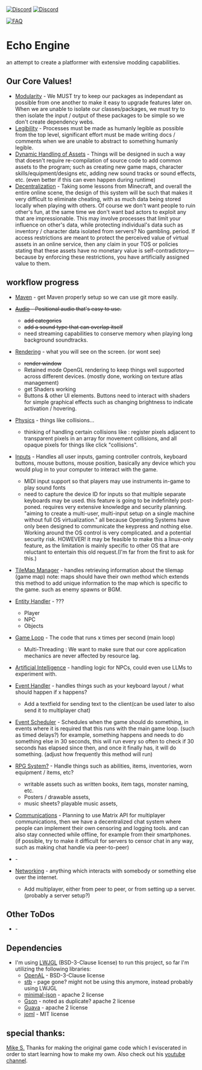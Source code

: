 [discord-invite]: https://discord.gg/invite/eXioStorm#6069
[FAQ]: https://img.shields.io/badge/Wiki-FAQ-blue.svg
[![Discord](https://cdn.discordapp.com/icons/431382619595210752/c49e2e3619e61505da62f93cd8fd952d.webp?size=24)][discord-invite]
[![Discord](https://discordapp.com/api/guilds/431382619595210752/widget.png)][discord-invite]

[ ![FAQ] ](https://github.com/eXioStorm/EchoEngine)
# Echo Engine
an attempt to create a platformer with extensive modding capabilities.

## Our Core Values!
* [Modularity]() - We MUST try to keep our packages as independant as possible from one another to make it easy to upgrade features later on. When we are unable to isolate our classes/packages, we must try to then isolate the input / output of these packages to be simple so we don't create dependency webs.
* [Legibility]() - Processes must be made as humanly legible as possible from the top level, significant effort must be made writing docs / comments when we are unable to abstract to something humanly legible. 
* [Dynamic Handling of Assets]() - Things will be designed in such a way that doesn't require re-compilation of source code to add common assets to the program; such as creating new game maps, character skills/equipment/designs etc, adding new sound tracks or sound effects, etc. (even better if this can even happen during runtime)
* [Decentralization]() - Taking some lessons from Minecraft, and overall the entire online scene, the design of this system will be such that makes it very difficult to eliminate cheating, with as much data being stored locally when playing with others. Of course we don't want people to ruin other's fun, at the same time we don't want bad actors to exploit any that are impressionable. This may involve processes that limit your influence on other's data, while protecting individual's data such as inventory / character data isolated from servers? No gambling. period. If access restrictions are meant to protect the perceived value of virtual assets in an online service, then any claim in your TOS or policies stating that these assets have no monetary value is self-contradictory—because by enforcing these restrictions, you have artificially assigned value to them.

## workflow progress
* [Maven]() - get Maven properly setup so we can use git more easily.
* ~~[Audio]() - Positional audio that's easy to use.~~
  * ~~add categories~~
  * ~~add a sound type that can overlap itself~~
  * need streaming capabilities to conserve memory when playing long background soundtracks.
* [Rendering]() - what you will see on the screen. (or wont see)
  * ~~render window~~
  * Retained mode OpenGL rendering to keep things well supported across different devices. (mostly done, working on texture atlas management)
  * get Shaders working
  * Buttons & other UI elements. Buttons need to interact with shaders for simple graphical effects such as changing brightness to indicate activation / hovering.
* [Physics]() - things like collisions...
  * thinking of handling certain collisions like : register pixels adjacent to transparent pixels in an array for movement collisions, and all opaque pixels for things like click "collisions".
* [Inputs]() - Handles all user inputs, gaming controller controls, keyboard buttons, mouse buttons, mouse position, basically any device which you would plug in to your computer to interact with the game.
  * MIDI input support so that players may use instruments in-game to play sound fonts 
  * need to capture the device ID for inputs so that multiple separate keyboards may be used. this feature is going to be indefinitely post-poned. requires very extensive knowledge and security planning. "aiming to create a multi-user, multi-input setup on a single machine without full OS virtualization."
    all because Operating Systems have only been designed to communicate the keypress and nothing else. Working around the OS control is very complicated. and a potential security risk.
    HOWEVER! it may be feasible to make this a linux-only feature, as the limitation is mainly specific to other OS that are reluctant to entertain this old request.(I'm far from the first to ask for this.)
* [TileMap Manager]() - handles retrieving information about the tilemap (game map) note: maps should have their own method which extends this method to add unique information to the map which is specific to the game. such as enemy spawns or BGM.
* [Entity Handler]() - ???
  * Player
  * NPC
  * Objects
* [Game Loop]() - The code that runs x times per second (main loop)
  * Multi-Threading : We want to make sure that our core application mechanics are never affected by resource lag.
* [Artificial Intelligence]() - handling logic for NPCs, could even use LLMs to experiment with.
* [Event Handler]() - handles things such as your keyboard layout / what should happen if x happens?
  * Add a textfield for sending text to the client(can be used later to also send it to multiplayer chat)
* [Event Scheduler]() - Schedules when the game should do something, in events where it is required that this runs with the main game loop. (such as timed delays?) for example, something happens and needs to do something else in 30 seconds, this will run every so often to check if 30 seconds has elapsed since then, and once it finally has, it will do something. (adjust how frequently this method will run)
* [RPG System?]() - Handle things such as abilities, items, inventories, worn equipment / items, etc?
  * writable assets such as written books, item tags, monster naming, etc.
  * Posters / drawable assets,
  * music sheets? playable music assets,
* [Communications]() - Planning to use Matrix API for multiplayer communications, then we have a decentralized chat system where people can implement their own censoring and logging tools. and can also stay connected while offline, for example from their smartphones. (if possible, try to make it difficult for servers to censor chat in any way, such as making chat handle via peer-to-peer)
* []() -

* [Networking]() - anything which interacts with somebody or something else over the internet.
  * Add multiplayer, either from peer to peer, or from setting up a server. (probably a server setup?)
## Other ToDos
* []() -

## Dependencies
* I'm using [LWJGL](https://www.lwjgl.org/) (BSD-3-Clause license) to run this project, so far I'm utilizing the following libraries:
  * [OpenAL](https://github.com/LWJGL/lwjgl3-wiki/wiki/2.1.-OpenAL) - BSD-3-Clause license
  * [stb](http://www.java-gaming.org/index.php?topic=36153.0) - page gone? might not be using this anymore, instead probably using LWJGL
  * [minimal-json](https://github.com/ralfstx/minimal-json) - apache 2 license
  * [Gson](https://github.com/google/gson) - noted as duplicate? apache 2 license
  * [Guava](https://github.com/google/guava) - apache 2 license
  * [joml](https://github.com/JOML-CI/JOML) - MIT license

## special thanks:
[Mike S.](https://github.com/foreignguymike) Thanks for making the original game code which I eviscerated in order to start learning how to make my own. Also check out his [youtube channel](https://www.youtube.com/channel/UC_IV37n-uBpRp64hQIwywWQ).

